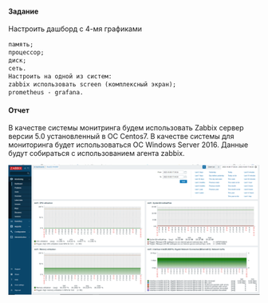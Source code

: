 #### Задание

Настроить дашборд с 4-мя графиками

    память;
    процессор;
    диск;
    сеть.
    Настроить на одной из систем:
    zabbix использовать screen (комплексный экран);
    prometheus - grafana.

#### Отчет

В качестве системы монитринга будем использовать Zabbix сервер версии 5.0 установленный в ОС Centos7.
В качестве системы для мониторинга будет использоваться ОС Windows Server 2016. Данные будут собираться с использованием агента zabbix.

![Alt text](https://github.com/catalist3/otus/blob/master/task15Monitoring/Zabbix_WinServer_Monitoring.png?raw=true)